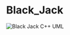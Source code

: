 # Black_Jack
![Black Jack C++ UML](https://github.com/user-attachments/assets/68dd9a19-af90-4ed9-a814-c6773b3f6a58)
